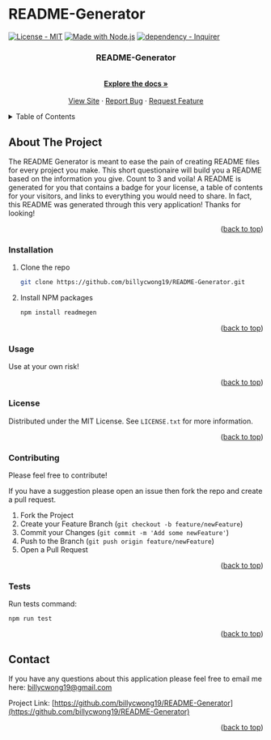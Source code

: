 <div id="top"></div>

# README-Generator
<a id="top" href="#license"><img src="https://img.shields.io/badge/License-MIT-2ea44f" alt="License - MIT"></a>
[![Made with Node.js](https://img.shields.io/badge/Node.js->=12-blue?logo=node.js&logoColor=white)](https://nodejs.org "Go to Node.js homepage")
[![dependency - Inquirer](https://img.shields.io/badge/dependency-Inquirer-blue?logo=Inquirer&logoColor=white)](https://www.npmjs.com/package/inquirer)
<div align="center">
  <p align="center">
    <h3>README-Generator</h3>
    <br />
    <a href="https://github.com/billycwong19/README-Generator"><strong>Explore the docs »</strong></a>
    <br />
    <br />
    <a href="https://github.com/billycwong19/README-Generator">View Site</a>
    ·
    <a href="https://github.com/billycwong19/README-Generator/issues">Report Bug</a>
    ·
    <a href="https://github.com/billycwong19/README-Generator/issues">Request Feature</a>
  </p>
</div>

<details>
  <summary>Table of Contents</summary>
  <ol>
    <li>
      <a href="#about-the-project">About The Project</a>
    </li>
      <ul>
        <li><a href="#installation">Installation</a></li>
        <li><a href="#usage">Usage</a></li>
        <li><a href="#license">License</a></li>
        <li><a href="#contributing">Contributing</a></li>
        <li><a href="#tests">Tests</a></li>
        <li><a href="#questions">Questions?</a></li>
      </ul>
    </li>
  </ol>
</details>

## About The Project

<p>The README Generator is meant to ease the pain of creating README files for every project you make. This short questionaire will build you a README based on the information you give. Count to 3 and voila! A README is generated for you that contains a badge for your license, a table of contents for your visitors, and links to everything you would need to share. In fact, this README was generated through this very application! Thanks for looking!</p>

<p align="right">(<a href="#top">back to top</a>)</p>

### Installation

1. Clone the repo
   ```sh
   git clone https://github.com/billycwong19/README-Generator.git
   ```
2. Install NPM packages
   ```sh
   npm install readmegen
   ```

<p align="right">(<a href="#top">back to top</a>)</p>

### Usage

<p>Use at your own risk!</p>

<p align="right">(<a href="#top">back to top</a>)</p>

### License

Distributed under the MIT License. See `LICENSE.txt` for more information.

<p align="right">(<a href="#top">back to top</a>)</p>

### Contributing

<p>Please feel free to contribute!</p>

If you have a suggestion please open an issue then fork the repo and create a pull request.
1. Fork the Project
2. Create your Feature Branch (`git checkout -b feature/newFeature`)
3. Commit your Changes (`git commit -m 'Add some newFeature'`)
4. Push to the Branch (`git push origin feature/newFeature`)
5. Open a Pull Request

<p align="right">(<a href="#top">back to top</a>)</p>

### Tests

Run tests command:

<code>npm run test</code>

<p align="right">(<a href="#top">back to top</a>)</p>

## Contact

If you have any questions about this application please feel free to email me here: billycwong19@gmail.com

Project Link: [https://github.com/billycwong19/README-Generator](https://github.com/billycwong19/README-Generator)

<p align="right">(<a href="#top">back to top</a>)</p>